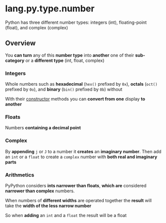 # lang.py.type.number

Python has three different number types: integers (int), floating-point
(float), and complex (complex)

## Overview

You **can turn** any of this **number type** into **another** one of their
**sub-category** or a **different type** (int, float, complex)

### Integers

Whole numbers such as **hexadecimal** (`hex()` prefixed by `0x`), **octals**
(`oct()` prefixed by `0o`), and **binary** (`bin()` prefixed by `0b`) without

With their [constructor](./61fj.md) methods you can **convert from one**
display **to another**

### Floats

Numbers **containing a decimal point**

### Complex

By **appending** `j` or `J` to a number it **creates** an **imaginary number**.
Then add an `int` or a `float` to create a `complex` number with **both real
and imaginary parts**

### Arithmetics

PyPython considers **ints narrower than floats**, **which are** considered **narrower
than complex** numbers.

When numbers of **different widths** are operated together the **result** will take
the **width of the less narrow number**

So when **adding** an `int` and a `float` the result will be a float
